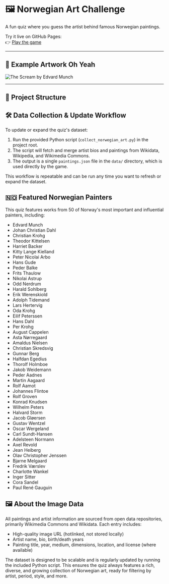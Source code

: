 # 🖼️ Norwegian Art Challenge

A fun quiz where you guess the artist behind famous Norwegian paintings.

Try it live on GitHub Pages:  
👉 [Play the game](https://<your-username>.github.io/<your-repo-name>/)

---

## 🎨 Example Artwork Oh Yeah

![The Scream by Edvard Munch](https://upload.wikimedia.org/wikipedia/commons/c/c5/Edvard_Munch%2C_1893%2C_The_Scream%2C_oil%2C_tempera_and_pastel_on_cardboard%2C_91_x_73_cm%2C_National_Gallery_of_Norway.jpg)

---

## 📁 Project Structure


## 🛠️ Data Collection & Update Workflow

To update or expand the quiz's dataset:
1. Run the provided Python script (`collect_norwegian_art.py`) in the project root.
2. The script will fetch and merge artist bios and paintings from Wikidata, Wikipedia, and Wikimedia Commons.
3. The output is a single `paintings.json` file in the `data/` directory, which is used directly by the game.

This workflow is repeatable and can be run any time you want to refresh or expand the dataset.

## 🇳🇴 Featured Norwegian Painters

This quiz features works from 50 of Norway's most important and influential painters, including:

- Edvard Munch
- Johan Christian Dahl
- Christian Krohg
- Theodor Kittelsen
- Harriet Backer
- Kitty Lange Kielland
- Peter Nicolai Arbo
- Hans Gude
- Peder Balke
- Frits Thaulow
- Nikolai Astrup
- Odd Nerdrum
- Harald Sohlberg
- Erik Werenskiold
- Adolph Tidemand
- Lars Hertervig
- Oda Krohg
- Eilif Peterssen
- Hans Dahl
- Per Krohg
- August Cappelen
- Asta Nørregaard
- Amaldus Nielsen
- Christian Skredsvig
- Gunnar Berg
- Halfdan Egedius
- Thorolf Holmboe
- Jakob Weidemann
- Peder Aadnes
- Martin Aagaard
- Rolf Aamot
- Johannes Flintoe
- Rolf Groven
- Konrad Knudsen
- Wilhelm Peters
- Halvard Storm
- Jacob Gløersen
- Gustav Wentzel
- Oscar Wergeland
- Carl Sundt-Hansen
- Adelsteen Normann
- Axel Revold
- Jean Heiberg
- Olav Christopher Jenssen
- Bjarne Melgaard
- Fredrik Værslev
- Charlotte Wankel
- Inger Sitter
- Cora Sandel
- Paul René Gauguin

## 🖼️ About the Image Data

All paintings and artist information are sourced from open data repositories, primarily Wikimedia Commons and Wikidata. Each entry includes:
- High-quality image URL (hotlinked, not stored locally)
- Artist name, bio, birth/death years
- Painting title, year, medium, dimensions, location, and license (where available)

The dataset is designed to be scalable and is regularly updated by running the included Python script. This ensures the quiz always features a rich, diverse, and growing collection of Norwegian art, ready for filtering by artist, period, style, and more.

